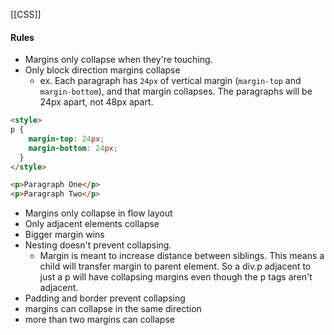 [[CSS]]

#### Rules 
- Margins only collapse when they're touching.
- Only block direction margins collapse
	- ex.  Each paragraph has `24px` of vertical margin (`margin-top` and `margin-bottom`), and that margin collapses. The paragraphs will be 24px apart, not 48px apart.
```html
<style>
p {
    margin-top: 24px;
    margin-bottom: 24px;
  }
</style>

<p>Paragraph One</p>
<p>Paragraph Two</p>
```

- Margins only collapse in flow layout
- Only adjacent elements collapse
- Bigger margin wins
- Nesting doesn't prevent collapsing. 
	- Margin is meant to increase distance between siblings. This means a child will transfer margin to parent element. So a div.p adjacent to just a p will have collapsing margins even though the p tags aren't adjacent.
- Padding and border prevent collapsing
- margins can collapse in the same direction
- more than two margins can collapse
